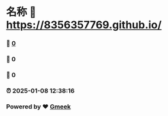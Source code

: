 # 名称 :link: https://8356357769.github.io/ 
### :page_facing_up: [0](https://8356357769.github.io//tag.html) 
### :speech_balloon: 0 
### :hibiscus: 0 
### :alarm_clock: 2025-01-08 12:38:16 
### Powered by :heart: [Gmeek](https://github.com/Meekdai/Gmeek)
